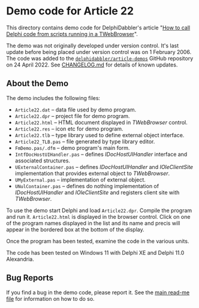 # Demo code for Article 22

This directory contains demo code for DelphiDabbler's article "[How to call Delphi code from scripts running in a TWebBrowser](https://delphidabbler.com/articles/article-22)".

The demo was not originally developed under version control. It's last update before being placed under version control was on 1 February 2006. The code was added to the [`delphidabbler/article-demos`](https://github.com/delphidabbler/article-demos) GitHub repository on 24 April 2022. See [CHANGELOG.md](./CHANGELOG.md) for details of known updates.

## About the Demo

The demo includes the following files:

* `Article22.dat` – data file used by demo program.
* `Article22.dpr` – project file for demo program.
* `Article22.html` – HTML document displayed in _TWebBrowser_ control.
* `Article22.res` – icon etc for demo program.
* `Article22.tlb` – type library used to define external object interface.
* `Article22_TLB.pas` – file generated by type library editor.
* `FmDemo.pas/.dfm` – demo program's main form.
* `IntfDocHostUIHandler.pas` – defines _IDocHostUIHandler_ interface and associated structures.
* `UExternalContainer.pas` – defines _IDocHostUIHandler_ and _IOleClientSite_ implementation that provides external object to _TWebBrowser_.
* `UMyExternal.pas` – implementation of external object.
* `UNulContainer.pas` – defines do nothing implementation of _IDocHostUIHandler_ and _IOleClientSite_ and registers client site with _TWebBrowser_.

To use the demo start Delphi and load `Article22.dpr`. Compile the program and run it. `Article22.html` is displayed in the browser control. Click on one of the program names displayed in the list and its name and precis will appear in the bordered box at the bottom of the display.

Once the program has been tested, examine the code in the various units.

The code has been tested on Windows 11 with Delphi XE and Delphi 11.0 Alexandria.

## Bug Reports

If you find a bug in the demo code, please report it. See the [main read-me file](https://github.com/delphidabbler/article-demos/blob/master/README.md#bug-reports) for information on how to do so.
